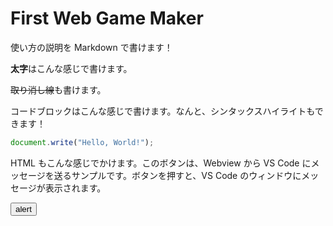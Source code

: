 # First Web Game Maker

使い方の説明を Markdown で書けます！

**太字**はこんな感じで書けます。

~~取り消し線~~も書けます。

コードブロックはこんな感じで書けます。なんと、シンタックスハイライトもできます！

```js
document.write("Hello, World!");
```

HTML もこんな感じでかけます。このボタンは、Webview から VS Code にメッセージを送るサンプルです。ボタンを押すと、VS Code のウィンドウにメッセージが表示されます。

<button id="alert">alert</button>

<script>
  const vscode = acquireVsCodeApi();
  document.getElementById("alert").onclick = () =>{
    vscode.postMessage({type: "alert", message: "Hello, World!"});
  }
</script>
